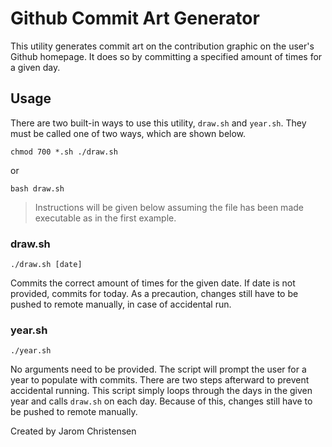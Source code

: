 # Github Commit Art Generator

This utility generates commit art on the contribution graphic on the user's Github homepage. It does so by committing a specified amount of times for a given day.

## Usage

There are two built-in ways to use this utility, `draw.sh` and `year.sh`. They must be called one of two ways, which are shown below.

`chmod 700 *.sh
./draw.sh`

or

`bash draw.sh`

> Instructions will be given below assuming the file has been made executable as in the first example.

### draw.sh

`./draw.sh [date]`

Commits the correct amount of times for the given date. If date is not provided, commits for today. As a precaution, changes still have to be pushed to remote manually, in case of accidental run.

### year.sh

`./year.sh`

No arguments need to be provided. The script will prompt the user for a year to populate with commits. There are two steps afterward to prevent accidental running. This script simply loops through the days in the given year and calls `draw.sh` on each day. Because of this, changes still have to be pushed to remote manually.

Created by Jarom Christensen
